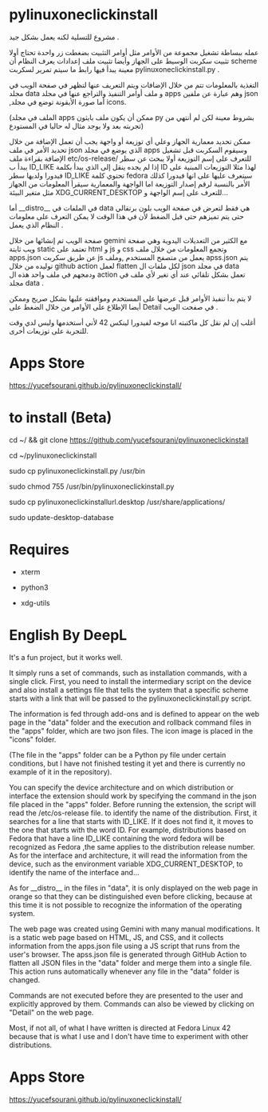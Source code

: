 # pylinuxoneclickinstall

مشروع للتسلية لكنه يعمل بشكل جيد .

عمله ببساطة تشغيل مجموعة من الأوامر مثل أوامر التثبيت بضغطت زر واحدة تحتاج أولا تثبيت سكربت الوسيط على الجهاز وأيضا تثبيت ملف إعدادات يعرف النظام أن scheme معينة يبدأ فيها رابط ما سيتم تمرير لسكربت pylinuxoneclickinstall.py .

التغذية بالمعلومات تتم من خلال الإضافات ويتم التعريف عنها لتظهر في صفحة الويب في مجلد data و ملف أوامر التنفيذ والتراجع عنها في مجلد apps وهم عبارة عن ملفين json ,أما صورة الأيقونة توضع في مجلد icons.

(الملف في مجلد apps ممكن أن يكون ملف بايثون py بشروط معينة لكن لم أنتهي من تجربته بعد ولا يوجد مثال له حاليا في المستودع)

ممكن تحديد معمارية الجهاز  وعلي أي توزيعة أو واجهة يجب أن تعمل الإضافة من خلال تحديد الأمر في ملف json الذي يوضع في مجلد apps وسيقوم السكربت قبل تشغيل الإضافة بقراءة ملف etc/os-release/ للتعرف على إسم التوزيعة أولا يبحث عن سطر يبدأ ب ID_LIKE إذا لم يجده ينقل إلى الذي يبدأ بكلمة ID لهذا مثلا التوزيعات المبنية على فيدورا ولديها سطر ID_LIKE تحتوي كلمة fedora سيتعرف عليها على انها فيدورا كذلك الأمر بالنسبة لرقم إصدار التوزيعة اما الواجهة والمعمارية سيقرأ المعلومات من الجهاز مثل متغير البيئة XDG_CURRENT_DESKTOP للتعرف على إسم الواجهة و...

أما \_\_distro\_\_ في الملفات في data هي فقط لتعرض في صفحة الويب بلون برتقالي حتى يتم تميزهم حتى قبل الضغط  لأن في هذا الوقت لا يمكن التعرف على معلومات النظام الذي يعمل .


صفحة الويب تم إنشائها من خلال gemini مع الكثير من التعديلات اليدوية وهي صفحة ويب ثايتة static تعتمد على html و js و css وتجمع المعلومات من خلال ملف apps.json عن طريق سكربت js يعمل من متصفح المستخدم ,وملف apss.json يتم توليده من خلال github action  لعمل flatten لكل ملفات ال json في مجلد data ودمجهم في ملف واحد هذه ال action تعمل بشكل تلقائي عند أي تغير لأي ملف في مجلد data .


لا يتم بدأ تنفيذ الأوامر قبل عرضها على المستخدم وموافقته عليها بشكل صريح وممكن أيضا الإطلاع على الأوامر من خلال الضغط على Detail في صفحت الويب .


أغلب إن لم نقل كل ماكتبته انا موجه لفيدورا لينكس 42 لأني أستخدمها وليس لدي وقت للتجربة على توزيعات أخرى.


# Apps Store

https://yucefsourani.github.io/pylinuxoneclickinstall/




# to install (Beta)

cd ~/ && git clone https://github.com/yucefsourani/pylinuxoneclickinstall

cd ~/pylinuxoneclickinstall

sudo cp pylinuxoneclickinstall.py /usr/bin

sudo chmod 755 /usr/bin/pylinuxoneclickinstall.py

sudo cp pylinuxoneclickinstallurl.desktop /usr/share/applications/

sudo update-desktop-database

# Requires 

 * xterm
 
 * python3

 * xdg-utils


# English By DeepL

It's a fun project, but it works well.

It simply runs a set of commands, such as installation commands, with a single click. First, you need to install the intermediary script on the device and also install a settings file that tells the system that a specific scheme starts with a link that will be passed to the pylinuxoneclickinstall.py script.

The information is fed through add-ons and is defined to appear on the web page in the "data" folder and the execution and rollback command files in the "apps" folder, which are two json files. The icon image is placed in the "icons" folder.

(The file in the "apps" folder can be a Python py file under certain conditions, but I have not finished testing it yet and there is currently no example of it in the repository).

You can specify the device architecture and on which distribution or interface the extension should work by specifying the command in the json file placed in the "apps" folder. Before running the extension, the script will read the /etc/os-release file. to identify the name of the distribution. First, it searches for a line that starts with ID_LIKE. If it does not find it, it moves to the one that starts with the word ID. For example, distributions based on Fedora that have a line ID_LIKE containing the word fedora will be recognized as Fedora ,the same applies to the distribution release number. As for the interface and architecture, it will read the information from the device, such as the environment variable XDG_CURRENT_DESKTOP, to identify the name of the interface and...

As for \_\_distro\_\_ in the files in "data", it is only displayed on the web page in orange so that they can be distinguished even before clicking, because at this time it is not possible to recognize the information of the operating system.


The web page was created using Gemini with many manual modifications. It is a static web page based on HTML, JS, and CSS, and it collects information from the apps.json file using a JS script that runs from the user's browser. The apss.json file is generated through GitHub Action to flatten all JSON files in the "data" folder and merge them into a single file. This action runs automatically whenever any file in the "data" folder is changed.


Commands  are not executed before they are presented to the user and explicitly approved by them. Commands can also be viewed by clicking on "Detail" on the web page.


Most, if not all, of what I have written is directed at Fedora Linux 42 because that is what I use and I don't have time to experiment with other distributions.


# Apps Store

https://yucefsourani.github.io/pylinuxoneclickinstall/

